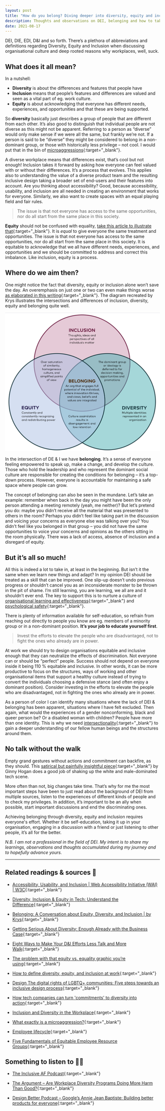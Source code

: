 ```yaml
---
layout: post
title: "How do you belong? Diving deeper into diversity, equity and inclusion"
description: Thoughts and observations on DEI, belonging and how to take action on a personal an organisational level.
date: 2021-08-17
---
```


DEI, DIE, EDI, D&I and so forth. There’s a plethora of abbreviations and definitions regarding Diversity, Equity and Inclusion when discussing organisational culture and deep rooted reasons why workplaces, well, suck.

## What does it all mean?

In a nutshell:
* **Diversity** is about the differences and features that people have
* **Inclusion** means that people’s features and differences are valued and seen as a vital part of eg. work culture.
* **Equity** is about acknowledging that everyone has different needs, experiences, and opportunities and that these are being supported.

So **diversity** basically just describes a group of people that are different from each other. It’s also good to distinguish that individual people are not diverse as this might not be apparent. Referring to a person as “diverse” would only make sense if we were all the same, but frankly we’re not. If a person is said to be “diverse” they might be considered to belong in a non-dominant group, or those with historically less privilege – not cool. I would put that in the bin of [microaggressions](https://www.vox.com/2015/2/16/8031073/what-are-microaggressions){:target="_blank"}.

A diverse workplace means that differences exist, that’s cool but not enough! Inclusion takes it forward by asking how everyone can feel valued with or without their differences. It’s a process that evolves. This applies also to understanding the value of a diverse product team and the resulting inclusive design taking a broader set of end-users and their features into account. Are you thinking about accessibility? Good, because accessibility, usability, and inclusion are all needed in creating an environment that works for everyone. Similarly, we also want to create spaces with an equal playing field and fair rules.

>The issue is that not everyone has access to the same opportunities, nor do all start from the same place in this society.

**Equity** should not be confused with equality, [take this article to illustrate that](https://culturalorganizing.org/the-problem-with-that-equity-vs-equality-graphic/){:target="_blank"}. It is *equal* to give everyone the same treatment and opportunities. The issue is that not everyone has access to the same opportunities, nor do all start from the same place in this society. It is equitable to acknowledge that we all have different needs, experiences, and opportunities and we should be committed to address and correct this imbalance. Like inclusion, equity is a process.

## Where do we aim then?

One might notice the fact that diversity, equity or inclusion alone won’t save the day. An overemphasis on just one or two can even make things worse [as elaborated in this writing](https://medium.com/@krysburnette/its-2019-and-we-are-still-talking-about-equity-diversity-and-inclusion-dd00c9a66113/){:target="_blank"}. The diagram recreated by Krys illustrates the intersections and differences of inclusion, diversity, equity and belonging quite well.

![A venn diagram recreated illustrating the intersections and differences of inclusion, diversity, equity and belonging.](/images/DEI-diagram-krys.png)

In the intersection of DE & I we have **belonging**. It’s a sense of everyone feeling empowered to speak up, make a change, and develop the culture. Those who hold the leadership and who represent the dominant social culture are responsible for creating the conditions for belonging – it’s a top-down process. However, everyone is accountable for maintaining a safe space where people can grow.


The concept of belonging can also be seen in the mundane. Let’s take an example: remember when back in the day you might have been the only person attending a meeting remotely (yeah, me neither)? But let’s pretend you do: maybe you didn’t receive all the material that was presented to others in the room? Perhaps you didn’t feel like taking part in the discussion and voicing your concerns as everyone else was talking over you? You didn’t feel like you belonged in that group – you did not have the same opportunities to voice your concerns and opinions as the others sitting in the room physically. There was a lack of access, absence of inclusion and a disregard of equity.

## But it’s all so much!

All this is indeed a lot to take in, at least in the beginning. But isn’t it the same when we learn new things and adapt? In my opinion DEI should be treated as a skill that can be improved. One slip-up doesn’t undo previous progress or shouldn’t cancel you as an inconsiderate monster to be thrown in the pit of shame. I’m still learning, you are learning, we all are and it shouldn’t ever end. The key to support this is to nurture a culture of [organisational learning and effectiveness](https://hbr.org/1996/09/making-differences-matter-a-new-paradigm-for-managing-diversity/){:target="_blank"} and [psychological safety](https://www.ccl.org/articles/leading-effectively-articles/what-is-psychological-safety-at-work/){:target="_blank"}.

There is plenty of information available for self-education, so refrain from reaching out directly to people you know are eg. members of a minority group or in a non-dominant position. **It’s your job to educate yourself first**.

>Invest the efforts to elevate the people who are disadvantaged, not to fight the ones who already are in power.

At work we should try to design organisations equitable and inclusive enough that they can neutralize the effects of discrimination. Not everyone can or should be “perfect” people. Success should not depend on everyone inside it being 110 % equitable and inclusive. In other words, it can be more productive to focus on the structures, ways of working and other organisational items that support a healthy culture instead of trying to convert the individuals choosing a defensive stance (and often enjoy a dominant position). Consider investing in the efforts to elevate the people who are disadvantaged, not in fighting the ones who already are in power.

As a person of color I can identify many situations where the lack of DEI & belonging has been apparent, situations where I have felt excluded. Then again, what would the experiences of a gender nonconforming, black and queer person be? Or a disabled woman with children? People have more than one identity. This is why we need [intersectionality](https://www.cultureamp.com/blog/intersectionality-at-work/){:target="_blank"} to gain a deeper understanding of our fellow human beings and the structures around them.

## No talk without the walk

Empty grand gestures without actions and commitment can backfire, as they should. This [satirical but painfully insightful piece](https://www.cracked.com/article_30974_11-ways-the-tech-industry-pretends-to-support-women.html?fbclid=IwAR1J9VUABu7vEYiPva-R3j7c8JI1V2v60mGeJ4swsLq9Xc5MfeqQsbwdunY/){:target="_blank"} by Ginny Hogan does a good job of shaking up the white and male-dominated tech scene.

More often than not, big changes take time. That’s why for me the most important steps have been to just read about the background of DEI from multiple sources, listen to the experiences of different kinds of people and to check my privileges. In addition, it’s important to be an ally when possible, start important discussions and end the discriminating ones.

Achieving belonging through diversity, equity and inclusion requires everyone's effort. Whether it be self-education, taking it up in your organisation, engaging in a discussion with a friend or just listening to other people, it’s all for the better. 

*N.B. I am not a professional in the field of DEI. My intent is to share my learnings, observations and thoughts accumulated during my journey and to hopefully advance yours.*

- - -

## Related readings & sources 📜
* [Accessibility, Usability, and Inclusion | Web Accessibility Initiative (WAI) | W3C](https://www.w3.org/WAI/fundamentals/accessibility-usability-inclusion/){:target="_blank"}

* [Diversity, Inclusion & Equity in Tech: Understand the Difference](https://generalassemb.ly/blog/diversity-inclusion-equity-differences-in-meaning/){:target="_blank"}

* [Belonging: A Conversation about Equity, Diversity, and Inclusion | by Krys](https://medium.com/@krysburnette/its-2019-and-we-are-still-talking-about-equity-diversity-and-inclusion-dd00c9a66113/){:target="_blank"}

* [Getting Serious About Diversity: Enough Already with the Business Case](https://hbr.org/2020/11/getting-serious-about-diversity-enough-already-with-the-business-case/){:target="_blank"}

* [Eight Ways to Make Your D&I Efforts Less Talk and More Walk](https://review.firstround.com/eight-ways-to-make-your-dandi-efforts-less-talk-and-more-walk/){:target="_blank"}

* [The problem with that equity vs. equality graphic you’re using](https://culturalorganizing.org/the-problem-with-that-equity-vs-equality-graphic/){:target="_blank"}

* [How to define diversity, equity, and inclusion at work](https://www.cultureamp.com/blog/how-to-define-diversity-equity-and-inclusion-at-work/){:target="_blank"}

* [Design The digital rights of LGBTQ+ communities: Five steps towards an inclusive design process](https://www.reaktor.com/blog/the-digital-rights-of-lgbtq-communities-five-steps-towards-an-inclusive-design-process/){:target="_blank"}

* [How tech companies can turn 'commitments' to diversity into action](https://mashable.com/article/how-companies-can-become-more-diverse/){:target="_blank"}

* [Inclusion and Diversity in the Workplace](https://www.cipd.co.uk/knowledge/fundamentals/relations/diversity/factsheet#6424/){:target="_blank"}

* [What exactly is a microaggression?](https://www.vox.com/2015/2/16/8031073/what-are-microaggressions/){:target="_blank"}

* [Employee lifecycle](https://projectinclude.org/employee_lifecycle/){:target="_blank"}

* [Five Fundamentals of Equitable Employee Resource Groups](https://www.feminuity.org/blog-posts/five-fundamentals-of-equitable-ergs-employee-resource-groups/){:target="_blank"}


## Something to listen to 👂🏼
* [The Inclusive AF Podcast](https://www.inclusiveafpodcast.com/){:target="_blank"}

* [The Argument – Are Workplace Diversity Programs Doing More Harm Than Good?](https://open.spotify.com/episode/2ilWXRIVKWYzEZbfLqwXQS?si=91739d09b4de4ac9/){:target="_blank"}

* [Design Better Podcast – Google’s Annie Jean Baptiste: Building better products for everyone](https://open.spotify.com/episode/4cMoOIqt7bQ67ZDgZPAbEi?si=ZeG4puy7RtGo793AcUNHkw&dl_branch=1/){:target="_blank"}
